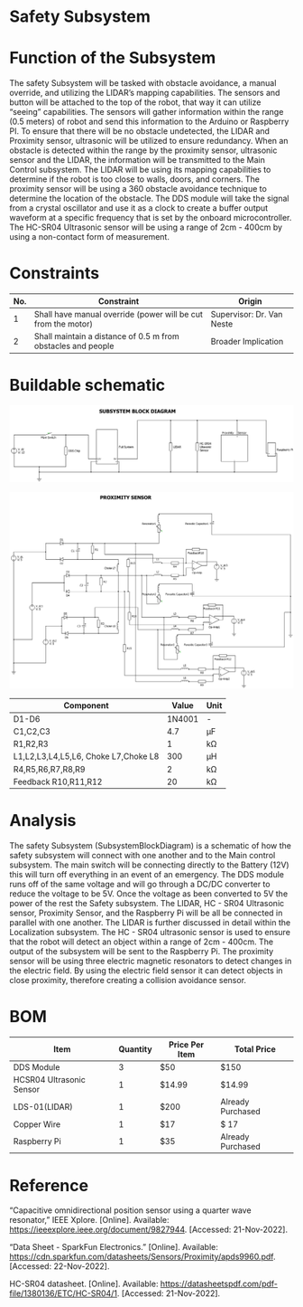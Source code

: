 
# Safety Subsystem



#  Function of the Subsystem


 The safety Subsystem will be tasked with obstacle avoidance, a manual override, and utilizing the LIDAR’s mapping capabilities. The sensors and button will be attached to the top of  the robot, that way it can utilize “seeing” capabilities. The sensors will gather information within the range (0.5 meters) of  robot and send this information to the Arduino or Raspberry PI.  To ensure that there will be no obstacle undetected, the LIDAR and Proximity sensor, ultrasonic  will be utilized to ensure redundancy. When an obstacle is detected within the range by the proximity sensor, ultrasonic sensor and the LIDAR, the information will be transmitted to the Main Control subsystem.  The LIDAR will be using its mapping capabilities to determine if the robot is too close to walls, doors, and corners. The proximity sensor will be using a 360 obstacle avoidance technique to determine the location of the obstacle. The DDS module will take the signal from a crystal oscillator and use it as a clock to create a buffer output waveform at a specific frequency that is set by the onboard microcontroller.  The HC-SR04 Ultrasonic sensor will be using a range of  2cm - 400cm by using a non-contact form of measurement. 

#  Constraints
|     No. |Constraint  |  Origin  |
|-|-|-|
|1|  Shall have manual override (power will be cut from the motor)           |Supervisor:          Dr. Van Neste        |
|2          |Shall maintain a distance of 0.5 m from obstacles and people           |Broader Implication         |

#  Buildable schematic


![ALT](https://github.com/Hawk652/Capstone-Guidance-Robot/blob/main/Documentation/Images/SubsystemBlockDiagram.png)

![ALT](https://github.com/Hawk652/Capstone-Guidance-Robot/blob/main/Documentation/Images/SafetySubsystem.png)

|Component| Value| Unit|
|-|-|-|
|D1-D6   |1N4001|-|
|C1,C2,C3  |4.7|μF|
|R1,R2,R3| 1|kΩ|
|L1,L2,L3,L4,L5,L6, Choke L7,Choke L8 |300|μH|
|R4,R5,R6,R7,R8,R9 |2|kΩ|
|Feedback R10,R11,R12 |20|kΩ|

#   Analysis

The safety Subsystem (SubsystemBlockDiagram) is a schematic of how the safety subsystem will connect with one another and to the Main control subsystem. The main switch will be connecting directly to the Battery (12V) this will turn off everything in an event of an emergency. The DDS module runs off of the same voltage and will go through a DC/DC converter to reduce the voltage to be 5V.  Once the voltage as been converted to 5V the power of  the rest the Safety subsystem. The LIDAR, HC - SR04 Ultrasonic sensor, Proximity Sensor, and the Raspberry Pi will be all be connected  in parallel with one another. The LIDAR is further discussed in detail within the Localization subsystem. The HC - SR04 ultrasonic sensor is used to ensure that the robot will detect an object within a range of 2cm - 400cm. The output of the subsystem will be sent to the Raspberry Pi. The proximity sensor will be using three electric magnetic resonators to detect changes in the electric field. By using the electric field sensor it can detect objects in close proximity, therefore creating a collision avoidance sensor.  
  

#    BOM
|Item| Quantity| Price Per Item| Total Price
|-|-|-|-|
|DDS Module   |3|$50|$150 |        |
|HC­SR04 Ultrasonic Sensor  |1|$14.99| $14.99     |
|LDS-01(LIDAR)| 1 |$200|Already Purchased
|Copper Wire |1|$17| $ 17   |
|Raspberry Pi |1|$35 |Already Purchased  |

#    Reference

“Capacitive omnidirectional position sensor using a quarter wave resonator,” IEEE Xplore. [Online]. Available: https://ieeexplore.ieee.org/document/9827944. [Accessed: 21-Nov-2022]. 

“Data Sheet - SparkFun Electronics.” [Online]. Available: https://cdn.sparkfun.com/datasheets/Sensors/Proximity/apds9960.pdf. [Accessed: 22-Nov-2022]. 

HC-SR04 datasheet. [Online]. Available: https://datasheetspdf.com/pdf-file/1380136/ETC/HC-SR04/1. [Accessed: 21-Nov-2022]. 
